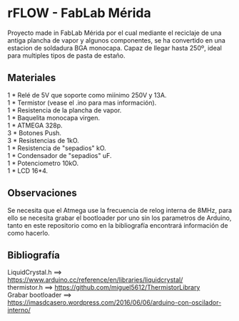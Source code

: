 
# rFLOW - FabLab Mérida

Proyecto made in FabLab Mérida por el cual mediante el reciclaje de una antiga plancha de vapor y algunos componentes, se ha convertido en una estacion de soldadura BGA monocapa. Capaz de llegar hasta 250º, ideal para multiples tipos de pasta de estaño.

## Materiales 

1 * Relé de 5V que soporte como miínimo 250V y 13A. <br />
1 * Termistor (vease el .ino para mas información). <br />
1 * Resistencia de la plancha de vapor. <br />
1 * Baquelita monocapa virgen. <br />
1 * ATMEGA 328p. <br />
3 * Botones Push. <br />
3 * Resistencias de 1kO. <br />
1 * Resistencia de "sepadios" kO. <br />
1 * Condensador de "sepadios" uF. <br />
1 * Potenciometro 10kO. <br />
1 * LCD 16*4. <br />

## Observaciones

Se necesita que el Atmega use la frecuencia de relog interna de 8MHz, para ello se necesita grabar el bootloader por uno sin los parametros de Arduino, tanto en este repositorio como en la bibliografía encontrará información de como hacerlo.

## Bibliografía

LiquidCrystal.h          ==> https://www.arduino.cc/reference/en/libraries/liquidcrystal/ <br />
thermistor.h             ==> https://github.com/miguel5612/ThermistorLibrary <br />
Grabar bootloader        ==>  https://imasdcasero.wordpress.com/2016/06/06/arduino-con-oscilador-interno/ <br />
